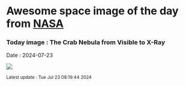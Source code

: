 
# Awesome space image of the day from [NASA](https://api.nasa.gov/)

### Today image : The Crab Nebula from Visible to X-Ray
Date : 2024-07-23

![](https://apod.nasa.gov/apod/image/2407/Crab_MultiChandra_960.jpg)

<small>Latest update : Tue Jul 23 08:19:44 2024</small>
        